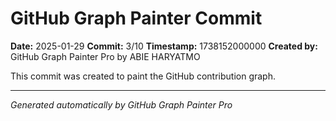 # GitHub Graph Painter Commit

**Date:** 2025-01-29
**Commit:** 3/10
**Timestamp:** 1738152000000
**Created by:** GitHub Graph Painter Pro by ABIE HARYATMO

This commit was created to paint the GitHub contribution graph.

---
*Generated automatically by GitHub Graph Painter Pro*
